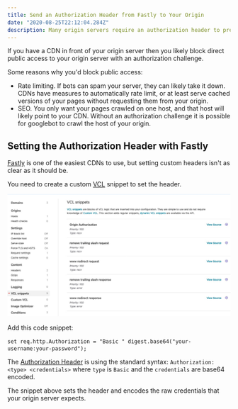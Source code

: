 ```yaml
---
title: Send an Authorization Header from Fastly to Your Origin
date: "2020-08-25T22:12:04.284Z"
description: Many origin servers require an authorization header to prevent users from accessing the origin directly. Learn how to set the origin header in Fastly.
---
```


If you have a CDN in front of your origin server then you likely block direct public access to your origin server with an authorization challenge.

Some reasons why you'd block public access:

- Rate limiting. If bots can spam your server, they can likely take it down. CDNs have measures to automatically rate limit, or at least serve cached versions of your pages without requesting them from your origin.
- SEO. You only want your pages crawled on one host, and that host will likely point to your CDN. Without an authorization challenge it is possible for googlebot to crawl the host of your origin.

## Setting the Authorization Header with Fastly

[Fastly](https://www.fastly.com/) is one of the easiest CDNs to use, but setting custom headers isn't as clear as it should be.

You need to create a custom [VCL](https://docs.fastly.com/en/guides/guide-to-vcl) snippet to set the header.

![VCL Snippet](./vcl.jpg)

Add this code snippet:

```
set req.http.Authorization = "Basic " digest.base64("your-username:your-password");
```

The [Authorization Header](https://developer.mozilla.org/en-US/docs/Web/HTTP/Headers/Authorization) is using the standard syntax: `Authorization: <type> <credentials>` where `type` is `Basic` and the `credentials` are base64 encoded.

The snippet above sets the header and encodes the raw credentials that your origin server expects.
